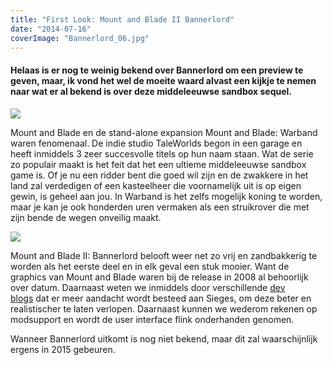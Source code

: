 ```yaml
---
title: "First Look: Mount and Blade II Bannerlord"
date: "2014-07-16"
coverImage: "Bannerlord_06.jpg"
---
```


#### Helaas is er nog te weinig bekend over Bannerlord om een preview te geven, maar, ik vond het wel de moeite waard alvast een kijkje te nemen naar wat er al bekend is over deze middeleeuwse sandbox sequel.

[![](images/Bannerlord_06.jpg)](https://www.taleworlds.com/Images/Gallery/Bannerlord_06.jpg)

Mount and Blade en de stand-alone expansion Mount and Blade: Warband waren fenomenaal. De indie studio TaleWorlds begon in een garage en heeft inmiddels 3 zeer succesvolle titels op hun naam staan. Wat de serie zo populair maakt is het feit dat het een ultieme middeleeuwse sandbox game is. Of je nu een ridder bent die goed wil zijn en de zwakkere in het land zal verdedigen of een kasteelheer die voornamelijk uit is op eigen gewin, is geheel aan jou. In Warband is het zelfs mogelijk koning te worden, maar je kan je ook honderden uren vermaken als een struikrover die met zijn bende de wegen onveilig maakt.

[![](images/Bannerlord_05.jpg)](https://www.taleworlds.com/Images/Gallery/Bannerlord_05.jpg)

Mount and Blade II: Bannerlord belooft weer net zo vrij en zandbakkerig te worden als het eerste deel en in elk geval een stuk mooier. Want de graphics van Mount and Blade waren bij de release in 2008 al behoorlijk over datum. Daarnaast weten we inmiddels door verschillende [dev blogs](https://www.taleworlds.com/en/Games/Bannerlord/News) dat er meer aandacht wordt besteed aan Sieges, om deze beter en realistischer te laten verlopen. Daarnaast kunnen we wederom rekenen op modsupport en wordt de user interface flink onderhanden genomen.

Wanneer Bannerlord uitkomt is nog niet bekend, maar dit zal waarschijnlijk ergens in 2015 gebeuren.
